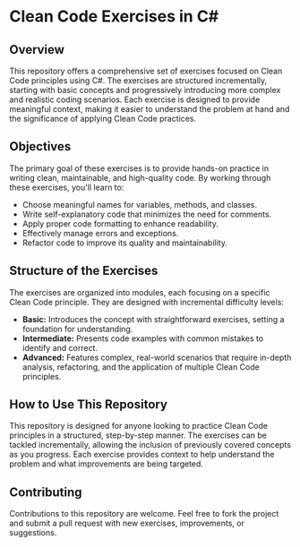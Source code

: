 # Clean Code Exercises in C#

## Overview
This repository offers a comprehensive set of exercises focused on Clean Code principles using C#. The exercises are structured incrementally, starting with basic concepts and progressively introducing more complex and realistic coding scenarios. Each exercise is designed to provide meaningful context, making it easier to understand the problem at hand and the significance of applying Clean Code practices.

## Objectives
The primary goal of these exercises is to provide hands-on practice in writing clean, maintainable, and high-quality code. By working through these exercises, you'll learn to:
- Choose meaningful names for variables, methods, and classes.
- Write self-explanatory code that minimizes the need for comments.
- Apply proper code formatting to enhance readability.
- Effectively manage errors and exceptions.
- Refactor code to improve its quality and maintainability.

## Structure of the Exercises
The exercises are organized into modules, each focusing on a specific Clean Code principle. They are designed with incremental difficulty levels:
- **Basic:** Introduces the concept with straightforward exercises, setting a foundation for understanding.
- **Intermediate:** Presents code examples with common mistakes to identify and correct.
- **Advanced:** Features complex, real-world scenarios that require in-depth analysis, refactoring, and the application of multiple Clean Code principles.

## How to Use This Repository
This repository is designed for anyone looking to practice Clean Code principles in a structured, step-by-step manner. The exercises can be tackled incrementally, allowing the inclusion of previously covered concepts as you progress. Each exercise provides context to help understand the problem and what improvements are being targeted.

## Contributing
Contributions to this repository are welcome. Feel free to fork the project and submit a pull request with new exercises, improvements, or suggestions.
